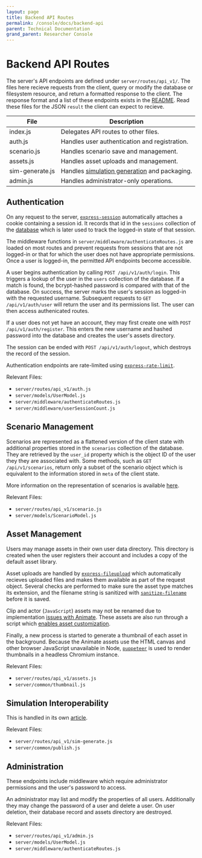 ```yaml
---
layout: page
title: Backend API Routes
permalink: /console/docs/backend-api
parent: Technical Documentation
grand_parent: Researcher Console
---
```


# Backend API Routes

The server's API endpoints are defined under `server/routes/api_v1/`. The files here recieve requests from the client, query or modify the database or filesystem resource, and return a formatted response to the client. The response format and a list of these endpoints exists in the [README](https://github.com/Plea-Justice/researcher-console#server-api-v1). Read these files for the JSON `result` the client can expect to recieve.

| File | Description |
|-|-|
|index.js| Delegates API routes to other files. |
|auth.js| Handles user authentication and registration. |
|scenario.js| Handles scenario save and management. |
|assets.js| Handles asset uploads and management. |
|sim-generate.js| Handles [simulation generation](/console/docs/sim-interop) and packaging. |
|admin.js| Handles administrator-only operations. |

## Authentication

On any request to the server, [`express-session`](https://www.npmjs.com/package/express-session) automatically attaches a cookie containing a session id. It records that id in the `sessions` collection of the [database](/console/docs/backend-data) which is later used to track the logged-in state of that session.

The middleware functions in `server/middleware/authenticateRoutes.js` are loaded on most routes and prevent requests from sessions that are not logged-in or that for which the user does not have appropriate permissions. Once a user is logged-in, the permitted API endpoints become accessible.

A user begins authentication by calling `POST /api/v1/auth/login`. This triggers a lookup of the user in the `users` collection of the database. If a match is found, the bcrypt-hashed password is compared with that of the database. On success, the server marks the user's session as logged-in with the requested username. Subsequent requests to `GET /api/v1/auth/user` will return the user and its permissions list. The user can then access authenicated routes.

If a user does not yet have an account, they may first create one with `POST /api/v1/auth/register`. This enters the new username and hashed password into the database and creates the user's assets directory.

The session can be ended with `POST /api/v1/auth/logout`, which destroys the record of the session.

Authentication endpoints are rate-limited using [`express-rate-limit`](https://www.npmjs.com/package/express-rate-limit).

Relevant Files:

- `server/routes/api_v1/auth.js`
- `server/models/UserModel.js`
- `server/middleware/authenticateRoutes.js`
- `server/middleware/userSessionCount.js`

## Scenario Management

Scenarios are represented as a flattened version of the client state with additional properties stored in the `scenarios` collection of the database. They are retrieved by the `user_id` property which is the object ID of the user they they are associated with. Some methods, such as `GET /api/v1/scenarios`, return only a subset of the scenario object which is equivalent to the information stored in `meta` of the client state.

More information on the representation of scenarios is available [here](/console/docs/backend-data).

Relevant Files:

- `server/routes/api_v1/scenario.js`
- `server/models/ScenarioModel.js`

## Asset Management

Users may manage assets in their own user data directory. This directory is created when the user registers their account and includes a copy of the default asset library.

Asset uploads are handled by [`express-fileupload`](https://www.npmjs.com/package/express-fileupload) which automatically recieves uploaded files and makes them available as part of the request object. Several checks are performed to make sure the asset type matches its extension, and the filename string is sanitized with [`sanitize-filename`](https://www.npmjs.com/package/sanitize-filename) before it is saved.

Clip and actor (`JavaScript`) assets may not be renamed due to implementation [issues with Animate](/console/docs/sim-interop#adobe-animate). These assets are also run through a script which [enables asset customization](/simulation/docs/asset-customization).

Finally, a new process is started to generate a thumbnail of each asset in the background. Because the Animate assets use the HTML canvas and other browser JavaScript unavailable in Node, [`puppeteer`](https://www.npmjs.com/package/puppeteer) is used to render thumbnails in a headless Chromium instance.

Relevant Files:

- `server/routes/api_v1/assets.js`
- `server/common/thumbnail.js`

## Simulation Interoperability

This is handled in its own [article](/console/docs/sim-interop).

Relevant Files:

- `server/routes/api_v1/sim-generate.js`
- `server/common/publish.js`

## Administration

These endpoints include middleware which require administrator permissions and the user's password to access.

An administrator may list and modify the properties of all users. Additionally they may change the password of a user and delete a user. On user deletion, their database record and assets directory are destroyed.

Relevant Files:

- `server/routes/api_v1/admin.js`
- `server/models/UserModel.js`
- `server/middleware/authenticateRoutes.js`
